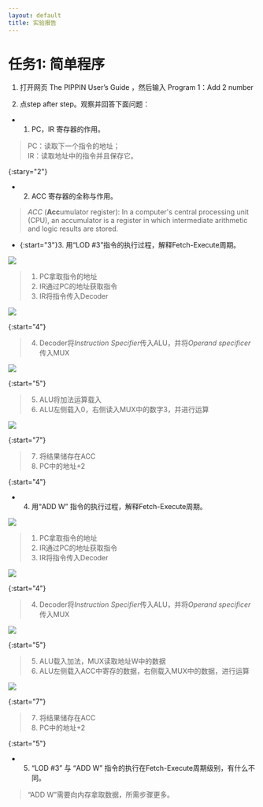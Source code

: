 ```yaml
---
layout: default
title: 实验报告
---
```


# 任务1: 简单程序

1. 打开网页 The PIPPIN User’s Guide ，然后输入 Program 1：Add 2 number

2. 点step after step。观察并回答下面问题：

* 1. PC，IR 寄存器的作用。

> PC：读取下一个指令的地址；  
> IR：读取地址中的指令并且保存它。

{:stary="2"}
* 2. ACC 寄存器的全称与作用。

> *ACC* (**Acc**umulator register): In a computer's central processing unit (CPU), an accumulator is a register in which intermediate arithmetic and logic results are stored.


* {:start="3"}3. 用“LOD #3”指令的执行过程，解释Fetch-Execute周期。

![](/images/lab07/program1%20LOD123.png)

>   1. PC拿取指令的地址
>   2. IR通过PC的地址获取指令
>   3. IR将指令传入Decoder

![](/images/lab07/program1%20LOD4.png)

{:start="4"}
>   4. Decoder将*Instruction Specifier*传入ALU，并将*Operand specificer*传入MUX

![](/images/lab07/program1%20LOD56.png)

{:start="5"}
>   5. ALU将加法运算载入
>   6. ALU左侧载入0，右侧读入MUX中的数字3，并进行运算

![](images/lab07/program1%20LOD78.png)

{:start="7"}
>   7. 将结果储存在ACC
>   8. PC中的地址+2

{:start="4"}
* 4. 用“ADD W” 指令的执行过程，解释Fetch-Execute周期。

![](/images/lab07/program1%20ADDW123.png)

>   1. PC拿取指令的地址
>   2. IR通过PC的地址获取指令
>   3. IR将指令传入Decoder

![](/images/lab07/program1%20ADDW4.png)

{:start="4"}
>   4. Decoder将*Instruction Specifier*传入ALU，并将*Operand specificer*传入MUX

![](/images/lab07/program1%20ADDW56.png)

{:start="5"}
>   5. ALU载入加法，MUX读取地址W中的数据
>   6. ALU左侧载入ACC中寄存的数据，右侧载入MUX中的数据，进行运算

![](/images/lab07/program1%20ADDW78.png)

{:start="7"}
>   7. 将结果储存在ACC
>   8. PC中的地址+2

{:start="5"}
* 5. “LOD #3” 与 “ADD W” 指令的执行在Fetch-Execute周期级别，有什么不同。

> “ADD W”需要向内存拿取数据，所需步骤更多。
